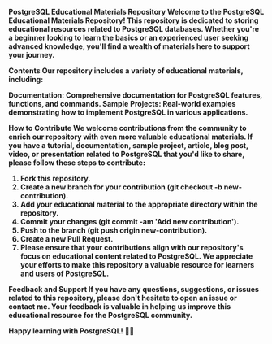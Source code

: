 <b>PostgreSQL Educational Materials Repository<b/>
Welcome to the PostgreSQL Educational Materials Repository! This repository is dedicated to storing educational resources related to PostgreSQL databases. 
Whether you're a beginner looking to learn the basics or an experienced user seeking advanced knowledge, you'll find a wealth of materials here to support your journey.

Contents
Our repository includes a variety of educational materials, including:

Documentation: Comprehensive documentation for PostgreSQL features, functions, and commands.
Sample Projects: Real-world examples demonstrating how to implement PostgreSQL in various applications.

How to Contribute
We welcome contributions from the community to enrich our repository with even more valuable educational materials. If you have a tutorial, documentation, sample project, article, blog post, video, or presentation related to PostgreSQL that you'd like to share, please follow these steps to contribute:

1. Fork this repository.
2. Create a new branch for your contribution (git checkout -b new-contribution).
3. Add your educational material to the appropriate directory within the repository.
4. Commit your changes (git commit -am 'Add new contribution').
5. Push to the branch (git push origin new-contribution).
6. Create a new Pull Request.
7. Please ensure that your contributions align with our repository's focus on educational content related to PostgreSQL.
We appreciate your efforts to make this repository a valuable resource for learners and users of PostgreSQL.

Feedback and Support
If you have any questions, suggestions, or issues related to this repository, please don't hesitate to open an issue or contact me. 
Your feedback is valuable in helping us improve this educational resource for the PostgreSQL community.

Happy learning with PostgreSQL! 🐘✨
